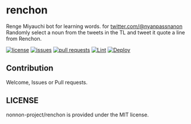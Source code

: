 # renchon
Renge Miyauchi bot for learning words. for [twitter.com/@nyanpassnanon](https://twitter.com/nyanpassnanon)\
Randomly select a noun from the tweets in the TL and tweet it quote a line from Renchon.

[![license](https://img.shields.io/github/license/nonnon-project/renchon)](https://github.com/nonnon-project/renchon/blob/master/LICENSE)
[![issues](https://img.shields.io/github/issues/nonnon-project/renchon)](https://github.com/nonnon-project/renchon/issues)
[![pull requests](https://img.shields.io/github/issues-pr/nonnon-project/renchon)](https://github.com/nonnon-project/renchon/pulls)
[![Lint](https://github.com/nonnon-project/renchon/actions/workflows/lint.yml/badge.svg)](https://github.com/nonnon-project/renchon/actions/workflows/ci.yml)
[![Deploy](https://github.com/nonnon-project/renchon/actions/workflows/deploy.yml/badge.svg)](https://github.com/nonnon-project/renchon/actions/workflows/deploy.yml)

## Contribution
Welcome, Issues or Pull requests.

## LICENSE
nonnon-project/renchon is provided under the MIT license.
